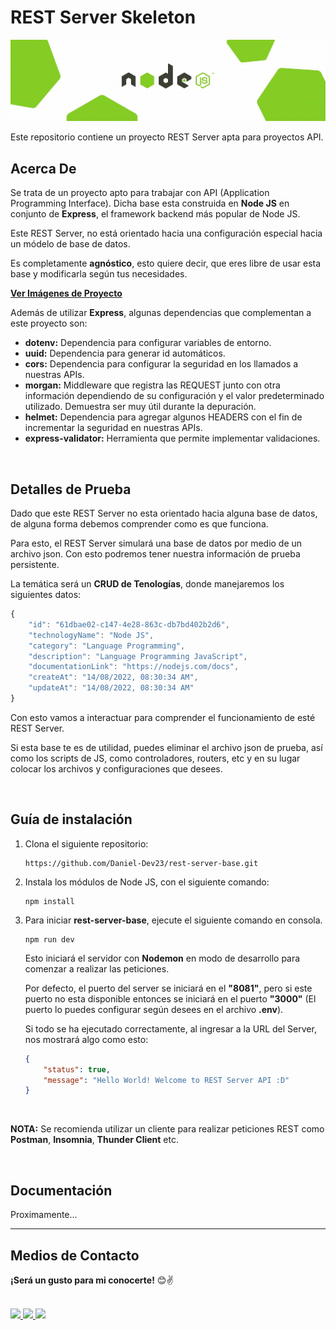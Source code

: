 # __REST Server Skeleton__

<img src="banner-nodejs.jpg" width="600">

<br>

Este repositorio contiene un proyecto REST Server apta para proyectos API.

## __Acerca De__

Se trata de un proyecto apto para trabajar con API (Application Programming Interface). Dicha base esta construida en __Node JS__ en conjunto de __Express__, el framework backend más popular de Node JS.

Este REST Server, no está orientado hacia una configuración especial hacia un módelo de base de datos. 

Es completamente __agnóstico__, esto quiere decir, que eres libre de usar esta base y modificarla según tus necesidades.

__[Ver Imágenes de Proyecto](./thumbnails.md)__

Además de utilizar __Express__, algunas dependencias que complementan a este proyecto son:

- __dotenv:__ Dependencia para configurar variables de entorno.
- __uuid:__ Dependencia para generar id automáticos.
- __cors:__ Dependencia para configurar la seguridad en los llamados a nuestras APIs.
- __morgan:__ Middleware que registra las REQUEST junto con otra información dependiendo de su configuración y el valor predeterminado utilizado. Demuestra ser muy útil durante la depuración.
- __helmet:__ Dependencia para agregar algunos HEADERS con el fin de incrementar la seguridad en nuestras APIs.
- __express-validator:__ Herramienta que permite implementar validaciones.

<br>

## __Detalles de Prueba__

Dado que este REST Server no esta orientado hacia alguna base de datos, de alguna forma debemos comprender como es que funciona.

Para esto, el REST Server simulará una base de datos por medio de un archivo json. Con esto podremos tener nuestra información de prueba persistente.

La temática será un __CRUD de Tenologías__, donde manejaremos los siguientes datos:

```js
{
    "id": "61dbae02-c147-4e28-863c-db7bd402b2d6",
    "technologyName": "Node JS",
    "category": "Language Programming",
    "description": "Language Programming JavaScript",
    "documentationLink": "https://nodejs.com/docs",
    "createAt": "14/08/2022, 08:30:34 AM",
    "updateAt": "14/08/2022, 08:30:34 AM"
}
```

Con esto vamos a interactuar para comprender el funcionamiento de esté REST Server.

Si esta base te es de utilidad, puedes eliminar el archivo json de prueba, así como los scripts de JS, como controladores, routers, etc y en su lugar colocar los archivos y configuraciones que desees.

<br>

## __Guía de instalación__

1. Clona el siguiente repositorio: 

    ```
    https://github.com/Daniel-Dev23/rest-server-base.git
    ```

2. Instala los módulos de Node JS, con el siguiente comando:

    ```
    npm install
    ```

3. Para iniciar __rest-server-base__, ejecute el siguiente comando en consola.

    ```
    npm run dev
    ```

    Esto iniciará el servidor con __Nodemon__ en modo de desarrollo para comenzar a realizar las peticiones.

    Por defecto, el puerto del server se iniciará en el __"8081"__, pero si este puerto no esta disponible
    entonces se iniciará en el puerto __"3000"__ (El puerto lo puedes configurar según desees en el archivo __.env__).

    Si todo se ha ejecutado correctamente, al ingresar a la URL del Server, nos mostrará algo como esto:
    ```json
    {
        "status": true,
        "message": "Hello World! Welcome to REST Server API :D"
    }
    ```

<br>

__NOTA:__ Se recomienda utilizar un cliente para realizar peticiones REST como __Postman__, __Insomnia__, __Thunder Client__ etc.

<br>

## __Documentación__

Proximamente...

---

## __Medios de Contacto__

__¡Será un gusto para mi conocerte!__ 😊✌

<br>

<a href="mailto:danieldev.info@gmail.com">
    <img src="https://img.shields.io/badge/Gmail-D14836?style=for-the-badge&logo=gmail&logoColor=white">
</a>
<a href="https://www.linkedin.com/in/daniel-gonzalez-dev/">
    <img src="https://img.shields.io/badge/LinkedIn-0077B5?style=for-the-badge&logo=linkedin&logoColor=white">
</a>
<a href="https://github.com/Daniel-Dev23">
    <img src="https://img.shields.io/badge/GitHub-100000?style=for-the-badge&logo=github&logoColor=white">
</a>

